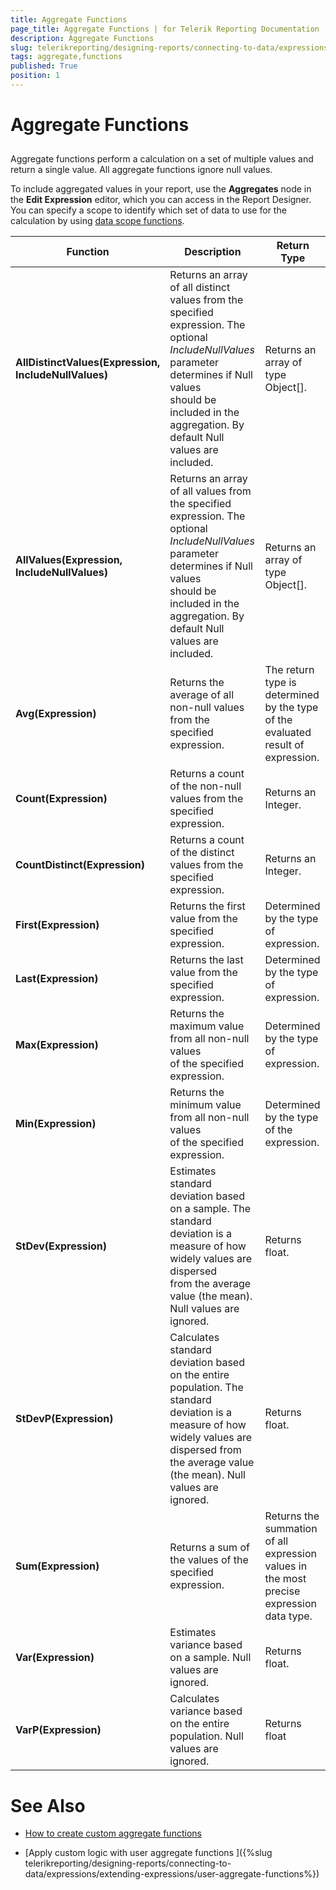 ```yaml
---
title: Aggregate Functions
page_title: Aggregate Functions | for Telerik Reporting Documentation
description: Aggregate Functions
slug: telerikreporting/designing-reports/connecting-to-data/expressions/expressions-reference/functions/aggregate-functions
tags: aggregate,functions
published: True
position: 1
---
```


# Aggregate Functions



## 

Aggregate functions perform a calculation on a set of multiple values and return a single value. All aggregate           functions ignore null values.         

To include aggregated values in your report, use the __Aggregates__ node in the __Edit Expression__ editor,            which you can access in the Report Designer.            You can specify a scope to identify which set of data to use for the calculation by            using [data            scope functions](3c53d216-23db-4749-8671-c7027d4daf1c#datascopefunctions).         


| Function | Description | Return Type |
| ------ | ------ | ------ |
| __AllDistinctValues(Expression, IncludeNullValues)__ |Returns an array of all distinct values from the specified expression. The optional *IncludeNullValues* parameter determines if Null values<br/>      should be included in the aggregation. By default Null values are included.|Returns an array of type Object[].|
| __AllValues(Expression, IncludeNullValues)__ |Returns an array of all values from the specified expression. The optional *IncludeNullValues* parameter determines if Null values<br/>      should be included in the aggregation. By default Null values are included.|Returns an array of type Object[].|
| __Avg(Expression)__ |Returns the average of all non-null values from the specified expression.|The return type is determined by the type of the evaluated result of expression.|
| __Count(Expression)__ |Returns a count of the non-null values from the specified expression.|Returns an Integer.|
| __CountDistinct(Expression)__ |Returns a count of the distinct values from the specified expression.|Returns an Integer.|
| __First(Expression)__ |Returns the first value from the specified expression.|Determined by the type of expression.|
| __Last(Expression)__ |Returns the last value from the specified expression.|Determined by the type of expression.|
| __Max(Expression)__ |Returns the maximum value from all non-null values <br/>  of the specified expression.|Determined by the type of expression.|
| __Min(Expression)__ |Returns the minimum value from all non-null values <br/>  of the specified expression.|Determined by the type of the expression.|
| __StDev(Expression)__ |Estimates standard deviation based on a sample. The standard deviation is a measure of how widely values are dispersed <br/>  	from the average value (the mean). Null values are ignored.|Returns float.|
| __StDevP(Expression)__ |Calculates standard deviation based on the entire population. The standard deviation is a measure of how widely values are<br/>  	dispersed from the average value (the mean). Null values are ignored.|Returns float.|
| __Sum(Expression)__ |Returns a sum of the values of the specified expression.|Returns the summation of all expression values in the most precise expression data type.|
| __Var(Expression)__ |Estimates variance based on a sample. Null values are ignored.|Returns float.|
| __VarP(Expression)__ |Calculates variance based on the entire population. Null values are ignored.|Returns float|




# See Also


 * [How to create custom aggregate functions](https://www.telerik.com/support/kb/reporting/styling-and-formatting-reports/details/implementing-custom-aggregate-functions-)

 * [Apply custom logic with user aggregate functions ]({%slug telerikreporting/designing-reports/connecting-to-data/expressions/extending-expressions/user-aggregate-functions%})
